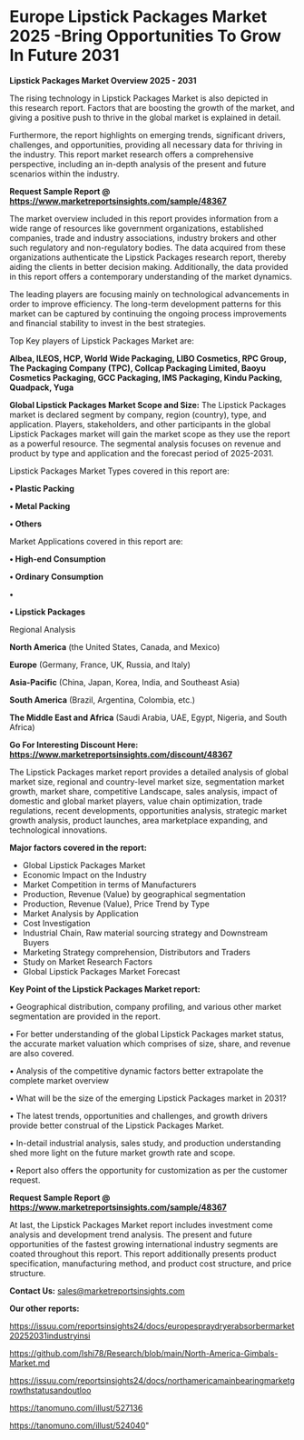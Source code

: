 # Europe Lipstick Packages Market 2025 -Bring Opportunities To Grow In Future 2031

<Strong> Lipstick Packages Market Overview 2025 - 2031</strong>

The rising technology in Lipstick Packages Market is also depicted in this research report. Factors that are boosting the growth of the market, and giving a positive push to thrive in the global market is explained in detail.

Furthermore, the report highlights on emerging trends, significant drivers, challenges, and opportunities, providing all necessary data for thriving in the industry. This report market research offers a comprehensive perspective, including an in-depth analysis of the present and future scenarios within the industry.

<strong>Request Sample Report @ <a href=https://www.marketreportsinsights.com/sample/48367>https://www.marketreportsinsights.com/sample/48367</a></strong>

The market overview included in this report provides information from a wide range of resources like government organizations, established companies, trade and industry associations, industry brokers and other such regulatory and non-regulatory bodies. The data acquired from these organizations authenticate the Lipstick Packages research report, thereby aiding the clients in better decision making. Additionally, the data provided in this report offers a contemporary understanding of the market dynamics.

The leading players are focusing mainly on technological advancements in order to improve efficiency. The long-term development patterns for this market can be captured by continuing the ongoing process improvements and financial stability to invest in the best strategies.

Top Key players of Lipstick Packages Market are:

<strong>Albea, ILEOS, HCP, World Wide Packaging, LIBO Cosmetics, RPC Group, The Packaging Company (TPC), Collcap Packaging Limited, Baoyu Cosmetics Packaging, GCC Packaging, IMS Packaging, Kindu Packing, Quadpack, Yuga</strong>

<strong><b>Global Lipstick Packages Market Scope and Size:</b></strong>
The Lipstick Packages market is declared segment by company, region (country), type, and application. Players, stakeholders, and other participants in the global Lipstick Packages market will gain the market scope as they use the report as a powerful resource. The segmental analysis focuses on revenue and product by type and application and the forecast period of 2025-2031.

Lipstick Packages Market Types covered in this report are:

<strong>•  Plastic Packing

•  Metal Packing

•  Others</strong>

Market Applications covered in this report are:

<strong>•  High-end Consumption

•  Ordinary Consumption

•  

•  Lipstick Packages</strong> 

Regional Analysis

<strong>North America</strong> (the United States, Canada, and Mexico)

<strong>Europe</strong> (Germany, France, UK, Russia, and Italy)

<strong>Asia-Pacific</strong> (China, Japan, Korea, India, and Southeast Asia)

<strong>South America</strong> (Brazil, Argentina, Colombia, etc.)

<strong>The Middle East and Africa</strong> (Saudi Arabia, UAE, Egypt, Nigeria, and South Africa)

<strong>Go For Interesting Discount Here: <a href=https://www.marketreportsinsights.com/discount/48367>https://www.marketreportsinsights.com/discount/48367</a></strong>

The Lipstick Packages market report provides a detailed analysis of global market size, regional and country-level market size, segmentation market growth, market share, competitive Landscape, sales analysis, impact of domestic and global market players, value chain optimization, trade regulations, recent developments, opportunities analysis, strategic market growth analysis, product launches, area marketplace expanding, and technological innovations.

<strong><b>Major factors covered in the report:</b></strong>
<ul>
  <li>Global Lipstick Packages Market </li>
  <li>Economic Impact on the Industry</li>
  <li>Market Competition in terms of Manufacturers</li>
  <li>Production, Revenue (Value) by geographical segmentation</li>
  <li>Production, Revenue (Value), Price Trend by Type</li>
  <li>Market Analysis by Application</li>
  <li>Cost Investigation</li>
  <li>Industrial Chain, Raw material sourcing strategy and Downstream Buyers</li>
  <li>Marketing Strategy comprehension, Distributors and Traders</li>
  <li>Study on Market Research Factors</li>
  <li>Global Lipstick Packages Market Forecast</li>
</ul>

<strong><b>Key Point of the Lipstick Packages Market report:</b></strong>

• Geographical distribution, company profiling, and various other market segmentation are provided in the report.

• For better understanding of the global Lipstick Packages market status, the accurate market valuation which comprises of size, share, and revenue are also covered.

• Analysis of the competitive dynamic factors better extrapolate the complete market overview

• What will be the size of the emerging Lipstick Packages market in 2031?

• The latest trends, opportunities and challenges, and growth drivers provide better construal of the Lipstick Packages Market.

• In-detail industrial analysis, sales study, and production understanding shed more light on the future market growth rate and scope.

• Report also offers the opportunity for customization as per the customer request.

<strong>Request Sample Report @ <a href=https://www.marketreportsinsights.com/sample/48367>https://www.marketreportsinsights.com/sample/48367</a></strong>

At last, the Lipstick Packages Market report includes investment come analysis and development trend analysis. The present and future opportunities of the fastest growing international industry segments are coated throughout this report. This report additionally presents product specification, manufacturing method, and product cost structure, and price structure.

<strong>Contact Us:</strong>
sales@marketreportsinsights.com

<strong>Our other reports:</strong>

<a href=https://issuu.com/reportsinsights24/docs/europespraydryerabsorbermarket20252031industryinsi>https://issuu.com/reportsinsights24/docs/europespraydryerabsorbermarket20252031industryinsi</a>

<a href=https://github.com/Ishi78/Research/blob/main/North-America-Gimbals-Market.md>https://github.com/Ishi78/Research/blob/main/North-America-Gimbals-Market.md</a>

<a href=https://issuu.com/reportsinsights24/docs/northamericamainbearingmarketgrowthstatusandoutloo>https://issuu.com/reportsinsights24/docs/northamericamainbearingmarketgrowthstatusandoutloo</a>

<a href=https://tanomuno.com/illust/527136>https://tanomuno.com/illust/527136</a>

<a href=https://tanomuno.com/illust/524040>https://tanomuno.com/illust/524040</a>"
